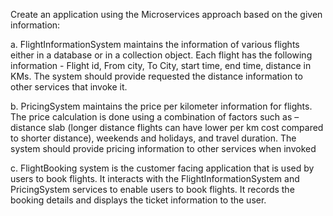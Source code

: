 
Create an application using the Microservices approach based on the given information:

a. FlightInformationSystem maintains the information of various flights either in a database or in a collection object. Each flight has the following information - Flight id, From city, To City, start time, end time, distance in KMs. The system should provide requested the distance information to other services that invoke it.

b. PricingSystem maintains the price per kilometer information for flights. The price calculation is done using a combination of factors such as – distance slab (longer distance flights can have lower per km cost compared to shorter distance), weekends and holidays, and travel duration. The system should provide pricing information to other services when invoked

c. FlightBooking system is the customer facing application that is used by users to book flights. It interacts with the FlightInformationSystem and PricingSystem services to enable users to book flights. It records the booking details and displays the ticket information to the user.


